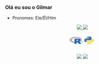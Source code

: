 ### Olá eu sou o Gilmar

- Pronomes: Ele/Él/Him 

<div>
  <a href="https://github.com/ogilmar">

<div>
  <a href="https://github.com/ogilmar">
</div><div align="center">
  <a href="https://github.com/ogilmar">
    
  <img height="180em" src="https://github-readme-stats.vercel.app/api?username=ogilmar&show_icons=true&theme=dark&include_all_commits=true&count_private=true"/>
  <img height="180em" src="https://github-readme-stats.vercel.app/api/top-langs/?username=ogilmar&layout=compact&langs_count=7&theme=dark"/>
    
<div style="display: inline_block"><br>
  <img align="center" alt="gilmar-R" height="30" width="40" src="https://raw.githubusercontent.com/devicons/devicon/master/icons/r/r-original.svg">
  <img align="center" alt="gilmar-Python" height="30" width="40" src="https://raw.githubusercontent.com/devicons/devicon/master/icons/python/python-original.svg">
  
  ##
  
  <div> 
  <a href = "mailto:jgilmar.souza@gmail.com"><img src="https://img.shields.io/badge/-Gmail-%23333?style=for-the-badge&logo=gmail&logoColor=white" target="_blank"></a>
  <a href="https://www.linkedin.com/in/jgilmarsouza" target="_blank"><img src="https://img.shields.io/badge/-LinkedIn-%230077B5?style=for-the-badge&logo=linkedin&logoColor=white" target="_blank"></a> 
 
  
